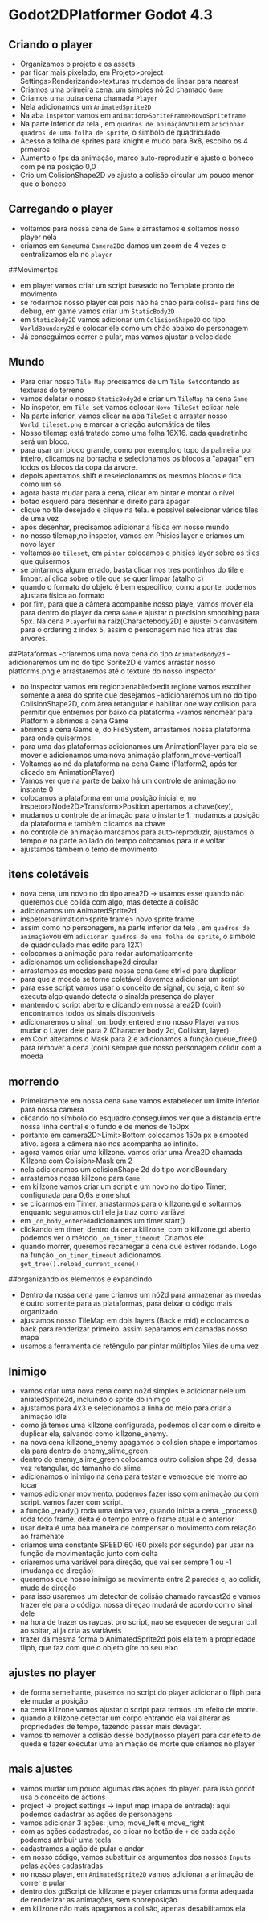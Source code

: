 # Godot2DPlatformer Godot 4.3
## Criando o player
- Organizamos o projeto e os assets
- par ficar mais pixelado, em Projeto>project Settings>Renderizando>texturas mudamos de linear para nearest  
- Criamos uma primeira cena: um simples nó 2d chamado `Game`
- Criamos uma outra cena chamada `Player`
- Nela adicionamos um `AnimatedSprite2D`
- Na aba `inspetor` vamos em `animation>SpriteFrame>NovoSpriteframe`
- Na parte inferior da tela , em `quadros de animação`vou em `adicionar quadros de uma folha de sprite`, o simbolo de quadriculado
- Acesso a folha de sprites para knight e mudo para 8x8, escolho os 4 prmeiros
- Aumento o fps da animação, marco auto-reproduzir e ajusto o boneco com pé na posição 0,0
- Crio um ColisionShape2D ve ajusto a colisão circular um pouco menor que o boneco

## Carregando o player
- voltamos para nossa cena de `Game` e arrastamos e soltamos nosso player nela
- criamos em `Game`uma `Camera2D`e damos um zoom de 4 vezes e centralizamos ela no `player`

##Movimentos
- em player vamos criar um script baseado no Template pronto de movimento
- se rodarmos nosso player cai pois não há chão para colisã- para fins de debug, em game vamos criar um `StaticBody2D`
- em `StaticBody2D` vamos adicionar um `ColisionShape2D` do tipo `WorldBoundary2d` e colocar ele como um chão abaixo do personagem
- Já conseguimos correr e pular, mas vamos ajustar a velocidade

## Mundo
- Para criar nosso `Tile Map` precisamos de um `Tile Set`contendo as texturas do terreno
- vamos deletar o nosso `StaticBody2d` e criar um `TileMap` na cena `Game`
- No inspetor, em `Tile set` vamos colocar `Novo TileSet` eclicar nele
- Na parte inferior, vamos clicar na aba `TileSet` e arrastar nosso `World_tileset.png` e marcar a criação automática de tiles
- Nosso tilemap está tratado como uma folha 16X16. cada quadratinho será um bloco.
- para usar um bloco grande, como por exemplo o topo da palmeira por inteiro,  clicamos na borracha e selecionamos os blocos a "apagar" em todos os blocos da copa da árvore. 
- depois apertamos shift e reselecionamos os mesmos blocos e fica como um só
- agora basta mudar para a cena, clicar em pintar e montar o nível
- botao esquerd para desenhar e direito para apagar
- clique no tile desejado e clique na tela. é possível selecionar vários tiles de uma vez
- após desenhar, precisamos adicionar a física em nosso mundo
- no nosso tilemap,no inspetor, vamos em Phisics layer e criamos um novo layer
- voltamos ao `tileset`, em `pintar` colocamos o phisics layer sobre os tiles que quisermos
- se pintarmos algum errado, basta clicar nos tres pontinhos do tile e limpar. aí clica sobre o tile que se quer limpar (atalho c)
- quando o formato do objeto é bem específico, como a ponte, podemos ajustara física ao formato
- por fim, para que a câmera acompanhe nosso playe, vamos mover ela para dentro do player da cena `Game` e ajustar o precision smoothing para 5px. Na cena `Player`fui na raiz(Charactebody2D) e  ajustei o canvasitem para o ordering z index 5, assim o personagem nao fica atrás das árvores. 

##Plataformas
-criaremos uma nova cena do tipo `AnimatedBody2d`
-adicionaremos um no do tipo Sprite2D e vamos arrastar nosso platforms.png e arrastaremos até o texture do nosso inspector
- no inspector vamos em region>enabled>edit regione vamos escolher somente a área do sprite que desejamos
-adicionaremos um no do tipo ColisionShape2D, com área retangular e habilitar one way colision para permitir que entremos por baixo da plataforma 
-vamos renomear para Platform e abrimos a cena Game 
- abrimos a cena Game e, do FileSystem, arrastamos nossa plataforma para onde quisermos
- para uma das plataformas adicionamos um AnimationPlayer para ela se mover e adicionamos uma nova animação platform_move-vertical1
- Voltamos ao nó da plataforma na cena Game (Platform2, após ter clicado em AnimationPlayer) 
- Vamos ver que na parte de baixo há um controle de animação no instante 0
- colocamos a plataforma em uma posição inicial e, no inspetor>Node2D>Transform>Position apertamos a chave(key), 
- mudamos o controle de animação para o instante 1, mudamos a posição da plataforma e também clicamos na chave
- no  controle de animação marcamos para auto-reproduzir, ajustamos o tempo e na parte ao lado do tempo colocamos para ir e voltar
- ajustamos também o temo de  movimento

## itens coletáveis
- nova cena, um novo no do tipo area2D -> usamos esse quando não queremos que colida com algo, mas detecte a colisão
- adicionamos um AnimatedSprite2d
- inspetor>animation>sprite frame> novo sprite frame
- assim como no personagem, na parte inferior da tela , em `quadros de animação`vou em `adicionar quadros de uma folha de sprite`, o simbolo de quadriculado mas edito para 12X1
- colocamos a animação para rodar automaticamente
- adicionamos um colisionshape2d circular
- arrastamos as moedas para nossa cena `Game` ctrl+d para duplicar
- para que a moeda se torne coletável devemos adicionar um script
- para esse script vamos usar o conceito de signal, ou seja, o item só executa algo quando detecta o sinalda presença do player
- mantendo o script aberto e clicando em nossa area2D (coin) encontramos todos os sinais disponíveis
- adicionaremos o sinal _on_body_entered e no nosso Player vamos mudar o Layer dele para 2 (Character body 2d, Collision, layer)
- em Coin alteramos o Mask para 2 e adicionamos a função queue_free() para remover a cena (coin) sempre que nosso personagem colidir com a moeda

## morrendo   
- Primeiramente em nossa cena `Game` vamos estabelecer um limite inferior para nossa camera
- clicando no símbolo do esquadro conseguimos ver que a distancia entre nossa linha central e o fundo é de menos de 150px
- portanto em camera2D>Limit>Bottom colocamos 150a px e smooted ativo. agora a câmera não nos acompanha ao infinito.
- agora vamos criar uma killzone. vamos criar uma Área2D chamada Killzone com Colision>Mask em 2
- nela adicionamos um colisionShape 2d do tipo worldBoundary 
- arrastamos nossa killzone para `Game`
- em killzone vamos criar um script e um novo no do tipo Timer, configurada para 0,6s e one shot
- se clicarmos em Timer, arrastarmos para o killzone.gd e soltarmos enquanto seguramos ctrl ele ja traz como varíável
- em `_on_body_entered`adicionamos um timer.start()
- clickando em timer, dentro da cena killzone, com o killzone.gd aberto, podemos ver o método `_on_timer_timeout`. Criamos ele
- quando morrer, queremos recarregar a cena que estiver rodando. Logo na função `_on_timer_timeout` adicionamos `get_tree().reload_current_scene()`


##organizando os elementos e expandindo
- Dentro da nossa cena `game` criamos um nó2d para armazenar as moedas e outro somente para as plataformas, para deixar o código mais organizado
- ajustamos nosso TileMap em dois layers (Back e mid) e colocamos o back para renderizar primeiro. assim separamos em camadas nosso mapa
- usamos a ferramenta de retêngulo par pintar múltiplos Yiles de uma vez

## Inimigo
- vamos criar uma nova cena como no2d simples e adicionar nele um aniatedSprite2d, incluindo o sprite do inimigo
- ajustamos para 4x3 e selecionamos a linha do meio para criar a animação idle
- como já temos uma killzone configurada, podemos clicar com o  direito e duplicar ela, salvando como killzone_enemy.
- na nova cena killzone_enemy apagamos o colision shape e importamos ela para dentro do enemy_slime_green
- dentro do enemy_slime_green colocamos outro colision shpe 2d, dessa vez retangular, do tamanho do slime
- adicionamos o inimigo na cena para testar e vemosque ele morre ao tocar
- vamos adicionar movmento. podemos fazer isso com animação ou com script. vamos fazer com script.
- a função _ready() roda uma única vez, quando inicia a cena. _process() roda todo frame. delta é o tempo entre o frame atual e o anterior
- usar delta é uma boa maneira de compensar o movimento com relação ao framehate
- criamos uma constante SPEED 60 (60 pixels por segundo) par usar na função de movimentação junto com delta
- criaremos uma variável para direção, que vai ser sempre 1 ou -1 (mudança de direção)
- queremos que nosso inimigo se movimente entre 2 paredes e, ao colidir, mude de direção
- para isso usaremos um detector de colisão chamado raycast2d e vamos trazer ele para o código. nossa direçao mudará de acordo com o sinal dele
- na hora de trazer os raycast pro script, nao se esquecer de segurar ctrl ao soltar, ai ja cria as variáveis
- trazer da mesma forma o AnimatedSprite2d pois ela tem a propriedade fliph, que faz com que o objeto gire no seu eixo

## ajustes no player
- de forma semelhante, pusemos no script do player adicionar o fliph para ele mudar a posição
- na cena killzone vamos ajustar o script para termos um efeito de morte. 
- quando a killzone detectar um corpo entrando ela vai alterar as propriedades de tempo, fazendo passar mais devagar. 
- vamos tb remover a colisão desse body(nosso player) para dar efeito de queda e fazer executar uma animação de morte que criamos no player

## mais ajustes
- vamos mudar um pouco algumas das ações do player. para isso godot usa o conceito de actions
- project -> project settings -> input map (mapa de entrada): aqui podemos  cadastrar as ações de personagens
- vamos adicionar 3 ações: jump, move_left e move_right
- com as ações cadastradas, ao clicar no botão de `+` de cada ação podemos atribuir uma tecla
- cadastramos a ação de pular e andar
- em nosso código, vamos substituir os argumentos dos nossos `Inputs` pelas ações cadastradas
- no nosso player, em `AnimatedSprite2D` vamos adicionar a animação de correr e pular
- dentro dos gdScript de killzone e player criamos uma forma adequada de renderizar as animações, sem sobreposição
- em killzone não mais apagamos a colisão, apenas desabilitamos ela